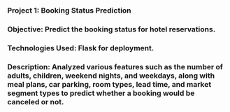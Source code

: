 ### Project 1: Booking Status Prediction

### Objective: Predict the booking status for hotel reservations.
### Technologies Used: Flask for deployment.
### Description: Analyzed various features such as the number of adults, children, weekend nights, and weekdays, along with meal plans, car parking, room types, lead time, and market segment types to predict whether a booking would be canceled or not.

